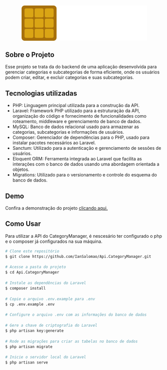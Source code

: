 
<p align="center"><a href="https://categorymanage.salomao.dev.br" target="_blank"><img src="https://github.com/IanSalomao/CategoryManager/blob/main/src/assets/logo.png" width="400" alt="Logo"></a></p>

## Sobre o Projeto

Esse projeto se trata da do backend de uma aplicação desenvolvida para gerenciar categorias e subcategorias de forma eficiente, onde os usuários podem criar, editar, e excluir categorias e suas subcategorias.

## Tecnologias utilizadas

-   PHP: Linguagem principal utilizada para a construção da API.
-   Laravel: Framework PHP utilizado para a estruturação da API, organização do código e fornecimento de funcionalidades como roteamento, middleware e gerenciamento de banco de dados.
-   MySQL: Banco de dados relacional usado para armazenar as categorias, subcategorias e informações de usuários.
-   Composer: Gerenciador de dependências para o PHP, usado para instalar pacotes necessários ao Laravel.
-   Sanctum: Utilizado para a autenticação e gerenciamento de sessões de usuários.
-   Eloquent ORM: Ferramenta integrada ao Laravel que facilita as interações com o banco de dados usando uma abordagem orientada a objetos.
-   Migrations: Utilizado para o versionamento e controle do esquema do banco de dados.

## Demo

Confira a demonstração do projeto <a  href="https://categorymanage.salomao.dev.br">clicando aqui.</a>

## Como Usar

Para utilizar a API do CategoryManager, é nescesário ter configurado o php e o composer já configurados na sua máquina.

```bash
# Clone este repositório
$ git clone https://github.com/IanSalomao/Api.CategoryManager.git

# Acesse a pasta do projeto
$ cd Api.CategoryManager

# Instale as dependências do Laravel
$ composer install

# Copie o arquivo .env.example para .env
$ cp .env.example .env

# Configure o arquivo .env com as informações do banco de dados

# Gere a chave de criptografia do Laravel
$ php artisan key:generate

# Rode as migrações para criar as tabelas no banco de dados
$ php artisan migrate

# Inicie o servidor local do Laravel
$ php artisan serve

```
